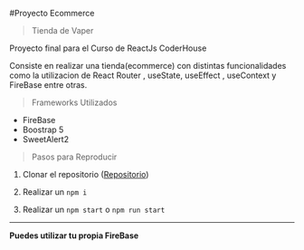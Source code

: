 #Proyecto Ecommerce
>Tienda de Vaper

Proyecto final para el Curso de ReactJs CoderHouse

Consiste en realizar una tienda(ecommerce) con distintas funcionalidades como
la utilizacion de React Router , useState, useEffect , useContext y FireBase 
entre otras.

>Frameworks Utilizados

* FireBase
* Boostrap 5
* SweetAlert2

>Pasos para Reproducir

1. Clonar el repositorio ([Repositorio](https://github.com/marcoA-dev/vapistore-ecommerce))

2. Realizar un ``npm i``
3. Realizar un ``npm start`` o ``npm run start``
****

**Puedes utilizar tu propia FireBase**


